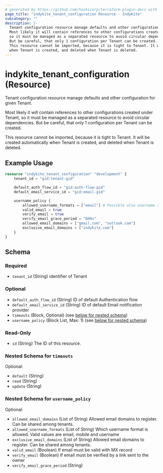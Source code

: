 ```yaml
---
# generated by https://github.com/hashicorp/terraform-plugin-docs with custom templates
page_title: "indykite_tenant_configuration Resource - IndyKite"
subcategory: ""
description: |-
  Tenant configuration resource manage defaults and other configuration for given Tenant.
  Most likely it will contain references to other configurations created under Tenant,
  so it must be managed as a separated resource to avoid circular dependencies.
  But be careful, that only 1 configuration per Tenant can be created.
  This resource cannot be imported, because it is tight to Tenant. It will be created automatically
  when Tenant is created, and deleted when Tenant is deleted.
---
```


# indykite_tenant_configuration (Resource)

Tenant configuration resource manage defaults and other configuration for given Tenant.

Most likely it will contain references to other configurations created under Tenant,
so it must be managed as a separated resource to avoid circular dependencies.
But be careful, that only 1 configuration per Tenant can be created.

This resource cannot be imported, because it is tight to Tenant. It will be created automatically
when Tenant is created, and deleted when Tenant is deleted.

## Example Usage

```terraform
resource "indykite_tenant_configuration" "development" {
    tenant_id = "gid:tenant-gid"

    default_auth_flow_id = "gid:auth-flow-gid"
    default_email_service_id = "gid:email-gid"

    username_policy {
        allowed_username_formats = ["email"] # Possible also username and mobile
        valid_email = true
        verify_email = true
        verify_email_grace_period = "600s"
        allowed_email_domains = ["gmail.com", "outlook.com"]
        exclusive_email_domains = ["indykite.com"]
    }
}
```

<!-- schema generated by tfplugindocs -->
## Schema

### Required

- `tenant_id` (String) identifier of Tenant

### Optional

- `default_auth_flow_id` (String) ID of default Authentication flow
- `default_email_service_id` (String) ID of default Email notification provider
- `timeouts` (Block, Optional) (see [below for nested schema](#nestedblock--timeouts))
- `username_policy` (Block List, Max: 1) (see [below for nested schema](#nestedblock--username_policy))

### Read-Only

- `id` (String) The ID of this resource.

<a id="nestedblock--timeouts"></a>
### Nested Schema for `timeouts`

Optional:

- `default` (String)
- `read` (String)
- `update` (String)


<a id="nestedblock--username_policy"></a>
### Nested Schema for `username_policy`

Optional:

- `allowed_email_domains` (List of String) Allowed email domains to register. Can be shared among tenants.
- `allowed_username_formats` (List of String) Which username format is allowed. Valid values are email, mobile and username
- `exclusive_email_domains` (List of String) Allowed email domains to register. Can be shared among tenants.
- `valid_email` (Boolean) If email must be valid with MX record
- `verify_email` (Boolean) If email must be verified by a link sent to the owner
- `verify_email_grace_period` (String)

